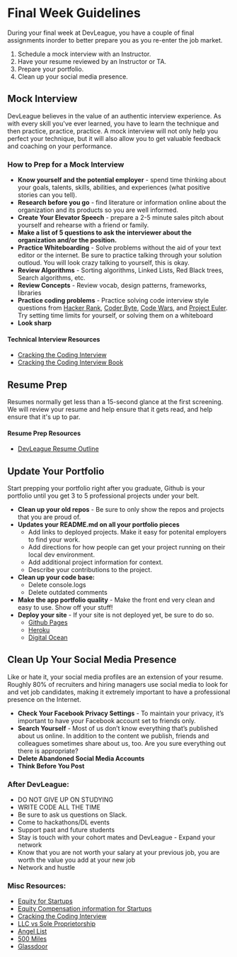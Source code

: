 # Final Week Guidelines

During your final week at DevLeague, you have a couple of final assignments inorder to better prepare you as you re-enter the job market.

1. Schedule a mock interview with an Instructor.
1. Have your resume reviewed by an Instructor or TA.
1. Prepare your portfolio.
1. Clean up your social media presence.

## Mock Interview
DevLeague believes in the value of an authentic interview experience. As with every skill you've ever learned, you have to learn the technique and then practice, practice, practice. A mock interview will not only help you perfect your technique, but it will also allow you to get valuable feedback and coaching on your performance.

### How to Prep for a Mock Interview
* **Know yourself and the potential employer** - spend time thinking about your goals, talents, skills, abilities, and experiences (what positive stories can you tell).
* **Research before you go** - find literature or information online about the organization and its products so you are well informed.
* **Create Your Elevator Speech** - prepare a 2-5 minute sales pitch about yourself and rehearse with a friend or family.
* **Make a list of 5 questions to ask the interviewer about the organization and/or the position.**
* **Practice Whiteboarding** - Solve problems without the aid of your text editor or the internet. Be sure to practice talking through your solution outloud. You will look crazy talking to yourself, this is okay.
* **Review Algorithms** - Sorting algorithms, Linked Lists, Red Black trees, Search algorithms, etc.
* **Review Concepts** - Review vocab, design patterns, frameworks, libraries
* **Practice coding problems** - Practice solving code interview style questions from [Hacker Rank](https://www.hackerrank.com/), [Coder Byte](https://coderbyte.com/), [Code Wars](http://www.codewars.com/), and [Project Euler](https://projecteuler.net/). Try setting time limits for yourself, or solving them on a whiteboard
* **Look sharp**

#### Technical Interview Resources
* [Cracking the Coding Interview](https://www.youtube.com/results?search_query=cracking+the+coding+interview&page=&utm_source=opensearch)
* [Cracking the Coding Interview Book](http://www.amazon.com/Cracking-Coding-Interview-Programming-Questions/dp/098478280X)

## Resume Prep
Resumes normally get less than a 15-second glance at the first screening. We will review your resume and help ensure that it gets read, and help ensure that it's up to par.

#### Resume Prep Resources
* [DevLeague Resume Outline](https://docs.google.com/document/d/18cP_bDl6O1QnJIQV__cxTAU2c6q6aEGPB-Jvejc2oBg/edit)

## Update Your Portfolio
Start prepping your portfolio right after you graduate, Github is your portfolio until you get 3 to 5 professional projects under your belt.

* **Clean up your old repos** - Be sure to only show the repos and projects that you are proud of.
* **Updates your README.md on all your portfolio pieces**
    * Add links to deployed projects. Make it easy for potenital employers to find your work.
    * Add directions for how people can get your project running on their local dev environment.
    * Add additional project information for context.
    * Describe your contributions to the project.
* **Clean up your code base:**
    * Delete console.logs
    * Delete outdated comments
* **Make the app portfolio quality** - Make the front end very clean and easy to use. Show off your stuff!
* **Deploy your site** - If your site is not deployed yet, be sure to do so. 
    * [Github Pages](https://pages.github.com/)
    * [Heroku](https://heroku.com/)
    * [Digital Ocean](https://www.digitalocean.com/)

## Clean Up Your Social Media Presence
Like or hate it, your social media profiles are an extension of your resume. Roughly 80% of recruiters and hiring managers use social media to look for and vet job candidates, making it extremely important to have a professional presence on the Internet.

* **Check Your Facebook Privacy Settings** - To maintain your privacy, it’s important to have your Facebook account set to friends only.
* **Search Yourself** - Most of us don’t know everything that’s published about us online. In addition to the content we publish, friends and colleagues sometimes share about us, too. Are you sure everything out there is appropriate?
* **Delete Abandoned Social Media Accounts**
* **Think Before You Post** 

### After DevLeague:
* DO NOT GIVE UP ON STUDYING
* WRITE CODE ALL THE TIME
* Be sure to ask us questions on Slack.
* Come to hackathons/DL events
* Support past and future students
* Stay is touch with your cohort mates and DevLeague - Expand your network
* Know that you are not worth your salary at your previous job, you are worth the value you add at your new job
* Network and hustle

### Misc Resources:
* [Equity for Startups](https://gist.github.com/isaacsanders/1653078)
* [Equity Compensation information for Startups](https://github.com/jlevy/og-equity-compensation)
* [Cracking the Coding Interview](http://www.amazon.com/Cracking-Coding-Interview-Programming-Questions/dp/098478280X)
* [LLC vs Sole Proprietorship](http://info.legalzoom.com/llc-vs-sole-proprietorship-4342.html)
* [Angel List](https://angel.co/)
* [500 Miles](http://www.500miles.io/)
* [Glassdoor](https://www.glassdoor.com/)
